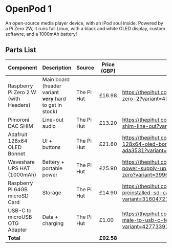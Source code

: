 # OpenPod 1

An open-source media player device, with an iPod soul inside. Powered by a Pi Zero 2W, it runs full Linux, with a black and white OLED display, custom softawre, and a 1000mAh battery!

## Parts List

| Component | Description | Source | Price (GBP) | URL |
|----------|-------------|--------|-------------|---|
| Raspberry Pi Zero 2 W (with Headers)| Main board (header variant **very** hard to get in stock)| The Pi Hut | £16.98 | https://thepihut.com/products/raspberry-pi-zero-2?variant=43855634497731 |
| Pimoroni DAC SHIM | Line-out audio | The Pi Hut | £13.20 | https://thepihut.com/products/audio-dac-shim-line-out?variant=37998187708611 |
| Adafruit 128x64 OLED Bonnet | UI + buttons | The Pi Hut | £21.60 | https://thepihut.com/products/adafruit-128x64-oled-bonnet-for-raspberry-pi-ada3531?variant=36183766737 |
| Waveshare UPS HAT (1000mAh) | Battery + portable power | The Pi Hut | £25.90 | https://thepihut.com/products/uninterruptible-power-supply-ups-hat-for-raspberry-pi-zero?variant=39964725969091 |
| Raspberry Pi 64GB microSD Card | Storage | The Pi Hut | £14.90 | https://thepihut.com/products/noobs-preinstalled-sd-card?variant=31604721287230 |
| USB-C to microUSB OTG Adapter | Data + charging | The Pi Hut | £1.00 | https://thepihut.com/products/micro-usb-male-to-usb-c-female-adapter?variant=42773391671491 |
| **Total** |   |   | **£92.58** |
